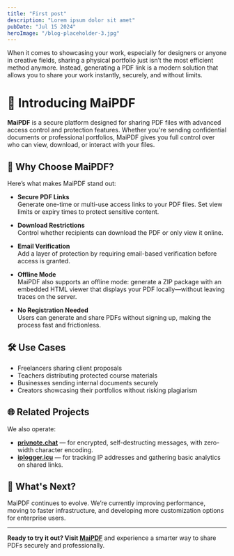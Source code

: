 ```yaml
---
title: "First post"
description: "Lorem ipsum dolor sit amet"
pubDate: "Jul 15 2024"
heroImage: "/blog-placeholder-3.jpg"
---
```



When it comes to showcasing your work, especially for designers or anyone in creative fields, sharing a physical portfolio just isn’t the most efficient method anymore. Instead, generating a PDF link is a modern solution that allows you to share your work instantly, securely, and without limits.

# 🚀 Introducing MaiPDF

**MaiPDF** is a secure platform designed for sharing PDF files with advanced access control and protection features. Whether you're sending confidential documents or professional portfolios, MaiPDF gives you full control over who can view, download, or interact with your files.

## 🔐 Why Choose MaiPDF?

Here’s what makes MaiPDF stand out:

- **Secure PDF Links**  
  Generate one-time or multi-use access links to your PDF files. Set view limits or expiry times to protect sensitive content.

- **Download Restrictions**  
  Control whether recipients can download the PDF or only view it online.

- **Email Verification**  
  Add a layer of protection by requiring email-based verification before access is granted.

- **Offline Mode**  
  MaiPDF also supports an offline mode: generate a ZIP package with an embedded HTML viewer that displays your PDF locally—without leaving traces on the server.

- **No Registration Needed**  
  Users can generate and share PDFs without signing up, making the process fast and frictionless.

## 🛠 Use Cases

- Freelancers sharing client proposals
- Teachers distributing protected course materials
- Businesses sending internal documents securely
- Creators showcasing their portfolios without risking plagiarism

## 🌐 Related Projects

We also operate:

- [**privnote.chat**](https://privnote.chat) — for encrypted, self-destructing messages, with zero-width character encoding.
- [**iplogger.icu**](https://iplogger.icu) — for tracking IP addresses and gathering basic analytics on shared links.

## 🎯 What's Next?

MaiPDF continues to evolve. We’re currently improving performance, moving to faster infrastructure, and developing more customization options for enterprise users.

---

**Ready to try it out? Visit [MaiPDF](https://maipdf.com)** and experience a smarter way to share PDFs securely and professionally.